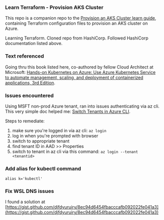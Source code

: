### Learn Terraform - Provision AKS Cluster

This repo is a companion repo to the [Provision an AKS Cluster learn guide](https://learn.hashicorp.com/terraform/kubernetes/provision-aks-cluster), containing Terraform configuration files to provision an AKS cluster on Azure.

Learning Terraform. Cloned repo from HashiCorp. Followed HashiCorp documentation listed above.

### Text referenced
Going thru this book listed here, co-authored by fellow Cloud Architect at Microsoft: [Hands-on Kubernetes on Azure: Use Azure Kubernetes Service to automate management, scaling, and deployment of containerized applications, 3rd Edition](https://www.amazon.com/Hands-Kubernetes-Azure-containerized-applications/dp/1801079943).

### Issues encountered
Using MSFT non-prod Azure tenant, ran into issues authenticating via az cli. This very simple doc helped me: [Switch Tenants in Azure CLI](https://dallin.blog/switch-tenants-in-azure-cli/).

Steps to remediate:
1) make sure you're logged in via az cli: `az login`
2) log in when you're prompted with browser
3) switch to appropriate tenant
4) find tenant ID in AAD >> Properties
5) switch to tenant in az cli via this command: `az login --tenant <tenantid>`

### Add alias for kubectl command
`alias k='kubectl'`

### Fix WSL DNS issues
I found a solution at [https://gist.github.com/djfdyuruiry/8ec94d6454fbacccafb092022fe041a3](https://gist.github.com/djfdyuruiry/8ec94d6454fbacccafb092022fe041a3)
